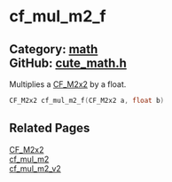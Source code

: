 [//]: # (This file is automatically generated by Cute Framework's docs parser.)
[//]: # (Do not edit this file by hand!)
[//]: # (See: https://github.com/RandyGaul/cute_framework/blob/master/samples/docs_parser.cpp)
[](../header.md ':include')

# cf_mul_m2_f

Category: [math](/api_reference?id=math)  
GitHub: [cute_math.h](https://github.com/RandyGaul/cute_framework/blob/master/include/cute_math.h)  
---

Multiplies a [CF_M2x2](/math/cf_m2x2.md) by a float.

```cpp
CF_M2x2 cf_mul_m2_f(CF_M2x2 a, float b)
```

## Related Pages

[CF_M2x2](/math/cf_m2x2.md)  
[cf_mul_m2](/math/cf_mul_m2.md)  
[cf_mul_m2_v2](/math/cf_mul_m2_v2.md)  
